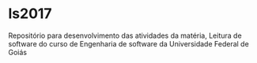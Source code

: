 # ls2017
Repositório para desenvolvimento das atividades da matéria, Leitura de software do curso de Engenharia de software da Universidade Federal de Goiás

